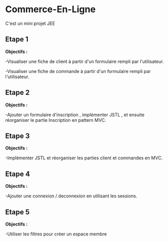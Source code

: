 # Commerce-En-Ligne

C'est un mini projet JEE 

## Etape 1 

**Objectifs :** 

  -Visualiser une fiche de client à partir d'un formulaire rempli par l'utilisateur. 

  -Visualiser une fiche de commande à partir d'un formulaire rempli par l'utilisateur.
 
## Etape 2

**Objectifs :** 

  -Ajouter un formulaire d'inscription , implémenter JSTL , et ensuite réorganiser le partie Inscription en pattern MVC.
  
## Etape 3

**Objectifs :** 

  -Implémenter JSTL et réorganiser les parties client et commandes en MVC.

## Etape 4

**Objectifs :** 

  -Ajouter une connexion / deconnexion en utilisant les sessions.
  
 ## Etape 5

**Objectifs :** 

  -Utiliser les filtres pour créer un espace membre




 

